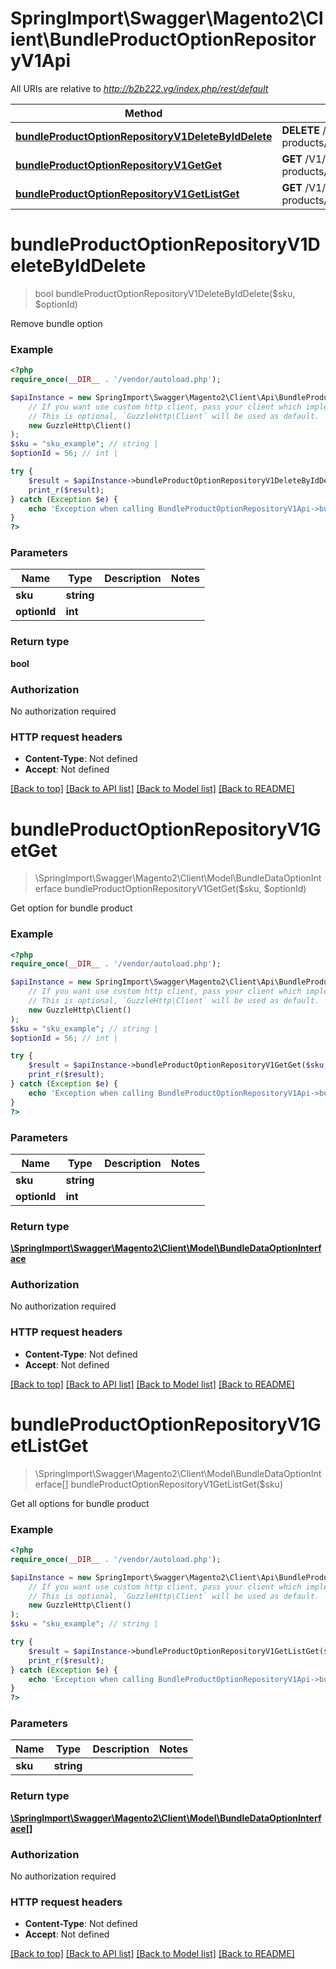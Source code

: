 # SpringImport\Swagger\Magento2\Client\BundleProductOptionRepositoryV1Api

All URIs are relative to *http://b2b222.vg/index.php/rest/default*

Method | HTTP request | Description
------------- | ------------- | -------------
[**bundleProductOptionRepositoryV1DeleteByIdDelete**](BundleProductOptionRepositoryV1Api.md#bundleProductOptionRepositoryV1DeleteByIdDelete) | **DELETE** /V1/bundle-products/{sku}/options/{optionId} | 
[**bundleProductOptionRepositoryV1GetGet**](BundleProductOptionRepositoryV1Api.md#bundleProductOptionRepositoryV1GetGet) | **GET** /V1/bundle-products/{sku}/options/{optionId} | 
[**bundleProductOptionRepositoryV1GetListGet**](BundleProductOptionRepositoryV1Api.md#bundleProductOptionRepositoryV1GetListGet) | **GET** /V1/bundle-products/{sku}/options/all | 


# **bundleProductOptionRepositoryV1DeleteByIdDelete**
> bool bundleProductOptionRepositoryV1DeleteByIdDelete($sku, $optionId)



Remove bundle option

### Example
```php
<?php
require_once(__DIR__ . '/vendor/autoload.php');

$apiInstance = new SpringImport\Swagger\Magento2\Client\Api\BundleProductOptionRepositoryV1Api(
    // If you want use custom http client, pass your client which implements `GuzzleHttp\ClientInterface`.
    // This is optional, `GuzzleHttp\Client` will be used as default.
    new GuzzleHttp\Client()
);
$sku = "sku_example"; // string | 
$optionId = 56; // int | 

try {
    $result = $apiInstance->bundleProductOptionRepositoryV1DeleteByIdDelete($sku, $optionId);
    print_r($result);
} catch (Exception $e) {
    echo 'Exception when calling BundleProductOptionRepositoryV1Api->bundleProductOptionRepositoryV1DeleteByIdDelete: ', $e->getMessage(), PHP_EOL;
}
?>
```

### Parameters

Name | Type | Description  | Notes
------------- | ------------- | ------------- | -------------
 **sku** | **string**|  |
 **optionId** | **int**|  |

### Return type

**bool**

### Authorization

No authorization required

### HTTP request headers

 - **Content-Type**: Not defined
 - **Accept**: Not defined

[[Back to top]](#) [[Back to API list]](../../README.md#documentation-for-api-endpoints) [[Back to Model list]](../../README.md#documentation-for-models) [[Back to README]](../../README.md)

# **bundleProductOptionRepositoryV1GetGet**
> \SpringImport\Swagger\Magento2\Client\Model\BundleDataOptionInterface bundleProductOptionRepositoryV1GetGet($sku, $optionId)



Get option for bundle product

### Example
```php
<?php
require_once(__DIR__ . '/vendor/autoload.php');

$apiInstance = new SpringImport\Swagger\Magento2\Client\Api\BundleProductOptionRepositoryV1Api(
    // If you want use custom http client, pass your client which implements `GuzzleHttp\ClientInterface`.
    // This is optional, `GuzzleHttp\Client` will be used as default.
    new GuzzleHttp\Client()
);
$sku = "sku_example"; // string | 
$optionId = 56; // int | 

try {
    $result = $apiInstance->bundleProductOptionRepositoryV1GetGet($sku, $optionId);
    print_r($result);
} catch (Exception $e) {
    echo 'Exception when calling BundleProductOptionRepositoryV1Api->bundleProductOptionRepositoryV1GetGet: ', $e->getMessage(), PHP_EOL;
}
?>
```

### Parameters

Name | Type | Description  | Notes
------------- | ------------- | ------------- | -------------
 **sku** | **string**|  |
 **optionId** | **int**|  |

### Return type

[**\SpringImport\Swagger\Magento2\Client\Model\BundleDataOptionInterface**](../Model/BundleDataOptionInterface.md)

### Authorization

No authorization required

### HTTP request headers

 - **Content-Type**: Not defined
 - **Accept**: Not defined

[[Back to top]](#) [[Back to API list]](../../README.md#documentation-for-api-endpoints) [[Back to Model list]](../../README.md#documentation-for-models) [[Back to README]](../../README.md)

# **bundleProductOptionRepositoryV1GetListGet**
> \SpringImport\Swagger\Magento2\Client\Model\BundleDataOptionInterface[] bundleProductOptionRepositoryV1GetListGet($sku)



Get all options for bundle product

### Example
```php
<?php
require_once(__DIR__ . '/vendor/autoload.php');

$apiInstance = new SpringImport\Swagger\Magento2\Client\Api\BundleProductOptionRepositoryV1Api(
    // If you want use custom http client, pass your client which implements `GuzzleHttp\ClientInterface`.
    // This is optional, `GuzzleHttp\Client` will be used as default.
    new GuzzleHttp\Client()
);
$sku = "sku_example"; // string | 

try {
    $result = $apiInstance->bundleProductOptionRepositoryV1GetListGet($sku);
    print_r($result);
} catch (Exception $e) {
    echo 'Exception when calling BundleProductOptionRepositoryV1Api->bundleProductOptionRepositoryV1GetListGet: ', $e->getMessage(), PHP_EOL;
}
?>
```

### Parameters

Name | Type | Description  | Notes
------------- | ------------- | ------------- | -------------
 **sku** | **string**|  |

### Return type

[**\SpringImport\Swagger\Magento2\Client\Model\BundleDataOptionInterface[]**](../Model/BundleDataOptionInterface.md)

### Authorization

No authorization required

### HTTP request headers

 - **Content-Type**: Not defined
 - **Accept**: Not defined

[[Back to top]](#) [[Back to API list]](../../README.md#documentation-for-api-endpoints) [[Back to Model list]](../../README.md#documentation-for-models) [[Back to README]](../../README.md)

